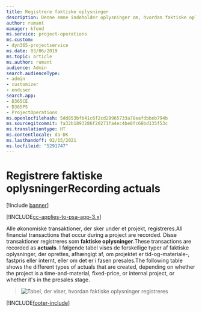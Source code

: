 ```yaml
---
title: Registrere faktiske oplysninger
description: Denne emne indeholder oplysninger om, hvordan faktiske oplysninger registreres.
author: rumant
manager: kfend
ms.service: project-operations
ms.custom:
- dyn365-projectservice
ms.date: 03/06/2019
ms.topic: article
ms.author: rumant
audience: Admin
search.audienceType:
- admin
- customizer
- enduser
search.app:
- D365CE
- D365PS
- ProjectOperations
ms.openlocfilehash: 5dd853bfb41c6f2cd20965733a78eafdbbeb794b
ms.sourcegitcommit: fa32b1893286f20271fa4ec4be8fc68bd135f53c
ms.translationtype: HT
ms.contentlocale: da-DK
ms.lasthandoff: 02/15/2021
ms.locfileid: "5291747"
---
```

# <a name="recording-actuals"></a><span data-ttu-id="d2bf5-103">Registrere faktiske oplysninger</span><span class="sxs-lookup"><span data-stu-id="d2bf5-103">Recording actuals</span></span> 

[!include [banner](../includes/psa-now-project-operations.md)]

[!INCLUDE[cc-applies-to-psa-app-3.x](../includes/cc-applies-to-psa-app-3x.md)]

<span data-ttu-id="d2bf5-104">Alle økonomiske transaktioner, der sker under et projekt, registreres.</span><span class="sxs-lookup"><span data-stu-id="d2bf5-104">All financial transactions that occur during a project are recorded.</span></span> <span data-ttu-id="d2bf5-105">Disse transaktioner registreres som **faktiske oplysninger**.</span><span class="sxs-lookup"><span data-stu-id="d2bf5-105">These transactions are recorded as **actuals**.</span></span> <span data-ttu-id="d2bf5-106">I følgende tabel vises de forskellige typer af faktiske oplysninger, der oprettes, afhængigt af, om projektet er tid-og-materiale-, fastpris eller internt, eller om det er i fasen presales.</span><span class="sxs-lookup"><span data-stu-id="d2bf5-106">The following table shows the different types of actuals that are created, depending on whether the project is a time-and-material, fixed-price, or internal project, or whether it's in the presales stage.</span></span>

> ![Tabel, der viser, hvordan faktiske oplysninger registreres](media/advanced-table2.png)


[!INCLUDE[footer-include](../includes/footer-banner.md)]